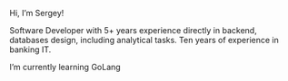 Hi, I’m Sergey!

Software Developer with 5+ years experience directly in backend, databases design, including analytical tasks. Ten
years of experience in banking IT.

I’m currently learning GoLang

